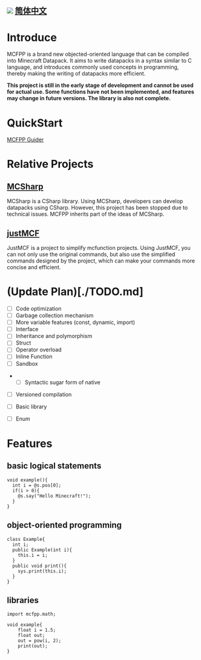 ![](https://user-images.githubusercontent.com/90548686/236462051-b901f99c-bdef-435c-8ca2-0dda37b25285.png)
[简体中文](./README_CN.md)
------------
# Introduce
MCFPP is a brand new objected-oriented language that can be compiled into Minecraft Datapack. It aims to write datapacks in a syntax similar to C language, and introduces commonly used concepts in programming, thereby making the writing of datapacks more efficient.

**This project is still in the early stage of development and cannot be used for actual use. Some functions have not been implemented, and features may change in future versions. The library is also not complete.**

# QuickStart
[MCFPP Guider](https://alumopper.github.io/mcfppguide/en-US/quickstart)
# Relative Projects
## [MCSharp](https://github.com/Voziv/MCSharp)

MCSharp is a CSharp library. Using MCSharp, developers can develop datapacks using CSharp. However, this project has been stopped due to technical issues. MCFPP inherits part of the ideas of MCSharp.

## [justMCF](https://github.com/XiLaiTL/JustMCF)

JustMCF is a project to simplify mcfunction projects. Using JustMCF, you can not only use the original commands, but also use the simplified commands designed by the project, which can make your commands more concise and efficient.

# (Update Plan)[./TODO.md]
* [ ] Code optimization
* [ ] Garbage collection mechanism
* [ ] More variable features (const, dynamic, import)
* [ ] Interface
* [ ] Inheritance and polymorphism
* [ ] Struct
* [ ] Operator overload
* [ ] Inline Function
* [ ] Sandbox
*    * [ ] Syntactic sugar form of native
* [ ] Versioned compilation
* [ ] Basic library
* [ ] Enum


# Features
## basic logical statements
```
void example(){
  int i = @s.pos[0];
  if(i > 0){
    @s.say("Hello Minecraft!");
  }
}
```
## object-oriented programming
```
class Example{
  int i;
  public Example(int i){
    this.i = i;
  }
  public void print(){
    sys.print(this.i);
  }
}
```
## libraries
```
import mcfpp.math;

void example{
    float i = 1.5;
    float out;
    out = pow(i, 2);
    print(out);
}
```
